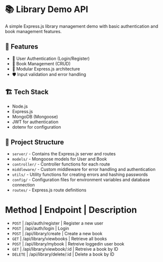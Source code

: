 
# 📚 Library Demo API

A simple Express.js library management demo with basic authentication and book management features.

## 🚀 Features

- 🔐 User Authentication (Login/Register)
- 📖 Book Management (CRUD)
- 🧩 Modular Express.js architecture
- 🛡️ Input validation and error handling

## 🏗️ Tech Stack

- Node.js
- Express.js
- MongoDB (Mongoose)
- JWT for authentication
- dotenv for configuration

## 📁 Project Structure

- `server/` - Contains the Express.js server and routes
- `models/` - Mongoose models for User and Book
- `controller/` - Controller functions for each route
- `middleware/` - Custom middleware for error handling and authentication
- `utils/` - Utility functions for creating errors and hashing passwords
- `config/` - Configuration files for environment variables and database connection
- `routes/` - Express.js route definitions

# Method | Endpoint | Description
- `POST` | /api/auth/register | Register a new user
- `POST` | /api/auth/login | Login
- `POST` | /api/library/create | Create a new book
- `GET` | /api/library/viewbooks | Retrieve all books
- `POST` | /api/library/mybook | Retreive loggedin user book
- `GET` | /api/library/viewbook/:id | Retreive a book by ID
- `DELETE` | /api/library/delete/:id | Delete a book by ID

